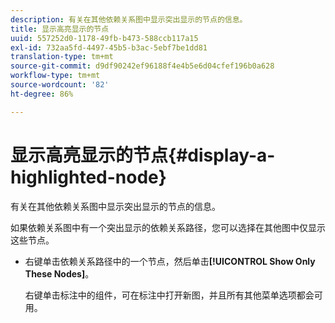 ```yaml
---
description: 有关在其他依赖关系图中显示突出显示的节点的信息。
title: 显示高亮显示的节点
uuid: 557252d0-1178-49fb-b473-588ccb117a15
exl-id: 732aa5fd-4497-45b5-b3ac-5ebf7be1dd81
translation-type: tm+mt
source-git-commit: d9df90242ef96188f4e4b5e6d04cfef196b0a628
workflow-type: tm+mt
source-wordcount: '82'
ht-degree: 86%

---
```


# 显示高亮显示的节点{#display-a-highlighted-node}

有关在其他依赖关系图中显示突出显示的节点的信息。

如果依赖关系图中有一个突出显示的依赖关系路径，您可以选择在其他图中仅显示这些节点。

* 右键单击依赖关系路径中的一个节点，然后单击&#x200B;**[!UICONTROL Show Only These Nodes]**。

   右键单击标注中的组件，可在标注中打开新图，并且所有其他菜单选项都会可用。
